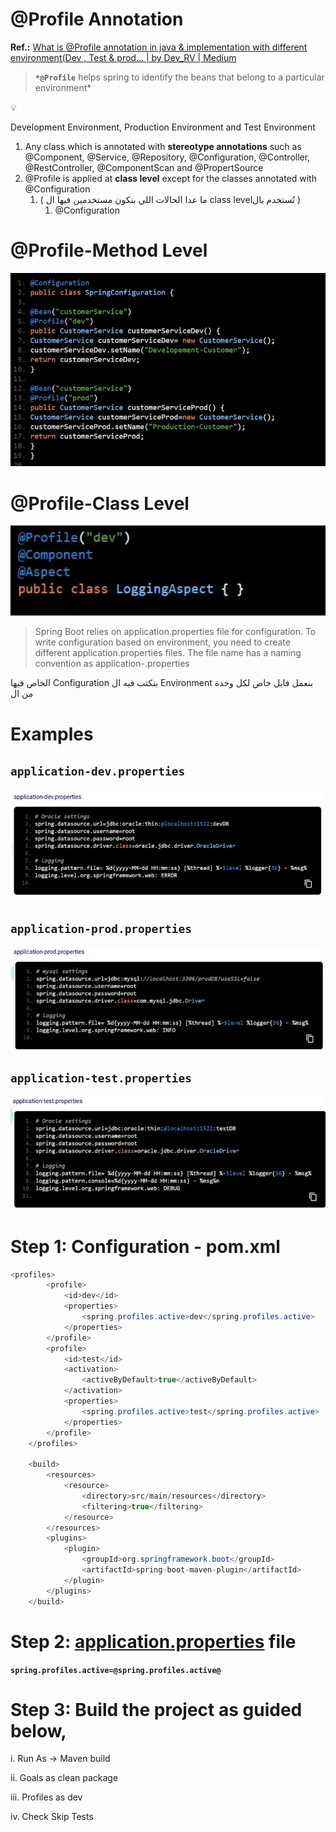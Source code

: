 # @Profile Annotation

**Ref.:** [What is @Profile annotation in java & implementation with different environment(Dev , Test & prod… | by Dev_RV | Medium](https://medium.com/@dev_RV/what-is-profile-annotation-in-java-implementation-with-different-environment-dev-test-prod-80f0f47bd8ed)

> **`*@Profile`** helps spring to identify the beans that belong to a particular environment*
> 

<aside>
💡

Development Environment, Production Environment and Test Environment

</aside>

1. Any class which is annotated with **stereotype annotations** such as @Component, @Service, @Repository, @Configuration, @Controller, @RestController, @ComponentScan and @PropertSource
2. @Profile is applied at **class level** except for the classes annotated with @Configuration 
    1. ( ما عدا الحالات اللي بنكون مستخدمين فيها ال class levelتُستخدم بال )
        1. @Configuration

# @Profile-Method Level

![image.png](@Profile%20Annotation%2012cf1472fabd802dbb77f92299596255/image.png)

# @Profile-Class Level

![image.png](@Profile%20Annotation%2012cf1472fabd802dbb77f92299596255/image%201.png)

> Spring Boot relies on application.properties file for configuration. To write configuration based on environment, you need to create different application.properties files. The file name has a naming convention as application-<user created profile name>.properties
> 

الخاص فيها Configuration بنكتب فيه ال Environment بنعمل فايل خاص لكل وحدة من ال

# Examples

## **`application-dev.properties`**

![image.png](@Profile%20Annotation%2012cf1472fabd802dbb77f92299596255/image%202.png)

## **`application-prod.properties`**

![image.png](@Profile%20Annotation%2012cf1472fabd802dbb77f92299596255/image%203.png)

## **`application-test.properties`**

![image.png](@Profile%20Annotation%2012cf1472fabd802dbb77f92299596255/image%204.png)

# Step 1: Configuration - pom.xml

```java
<profiles>
		<profile>
			<id>dev</id>
			<properties>
				<spring.profiles.active>dev</spring.profiles.active>
			</properties>
		</profile>
		<profile>
			<id>test</id>
			<activation>
				<activeByDefault>true</activeByDefault>
			</activation>
			<properties>
				<spring.profiles.active>test</spring.profiles.active>
			</properties>
		</profile>
	</profiles>

	<build>
		<resources>
			<resource>
				<directory>src/main/resources</directory>
				<filtering>true</filtering>
			</resource>
		</resources>
		<plugins>
			<plugin>
				<groupId>org.springframework.boot</groupId>
				<artifactId>spring-boot-maven-plugin</artifactId>
			</plugin>
		</plugins>
	</build>

```

# Step 2: [application.properties](http://application.properties) file

**`spring.profiles.active=@spring.profiles.active@`**

# Step 3: Build the project as guided below,

i. Run As -> Maven build

ii. Goals as clean package

iii. Profiles as dev

iv. Check Skip Tests